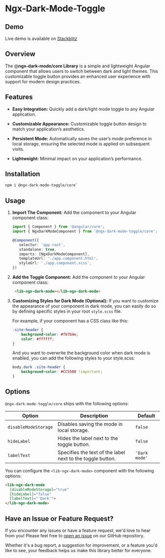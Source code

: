 # Ngx-Dark-Mode-Toggle

## Demo

Live demo is available on [Stackblitz](https://stackblitz.com/edit/ngx-dark-mode-toggle-demo?file=package.json)


## Overview

The @**ngx-dark-mode/core Library** is a simple and lightweight Angular component that allows users to switch between dark and light themes. This customizable toggle button provides an enhanced user experience with support for modern design practices.

## Features

- **Easy Integration:** Quickly add a dark/light mode toggle to any Angular application.

- **Customizable Appearance:** Customizable toggle button design to match your application’s aesthetics.

- **Persistent Mode:** Automatically saves the user’s mode preference in local storage, ensuring the selected mode is applied on subsequent visits.

- **Lightweight:** Minimal impact on your application’s performance.

## Installation

```bash
npm i @ngx-dark-mode-toggle/core`
```

## Usage
1. **Import The Component:**
Add the component to your Angular component class:

   ```typescript
   import { Component } from '@angular/core';
   import { NgxDarkModeComponent } from '@ngx-dark-mode-toggle/core';

   @Component({
      selector: 'app-root',
      standalone: true,
      imports: [NgxDarkModeComponent],
      templateUrl: './app.component.html',
      styleUrl: './app.component.scss',
   })
   ```

2. **Add the Toggle Component:**
Add the component to your Angular component class:

   ```html
    <lib-ngx-dark-mode></lib-ngx-dark-mode>
   ```

3. **Customizing Styles for Dark Mode (Optional):**
If you want to customize the appearance of your component in dark mode, you can easily do so by defining specific styles in your root `style.scss` file.

    For example, if your component has a CSS class like this:

    ```css
    .site-header {
        background-color: #f67b4e;
        color: #ffffff;
    }
    ```
    And you want to overwrite the background color when dark mode is enabled, you can add the following styles to your style.scss:
    ```css
    body.dark .site-header {
        background-color: #CC5500 !important;
    }
    ```

## Options

`@ngx-dark-mode-toggle/core` ships with the following options:

| Option              | Description                                                | Default          |
|---------------------|------------------------------------------------------------|------------------|
| `disableModeStorage`| Disables saving the mode in local storage.                 | `false`          |
| `hideLabel`         | Hides the label next to the toggle button.                 | `false`          |
| `labelText`         | Specifies the text of the label next to the toggle button. | `'Dark mode'`    |


You can configure the `<lib-ngx-dark-mode>` component with the following options:

```html
<lib-ngx-dark-mode
  [disableModeStorage]="true"
  [hideLabel]="false"
  [labelText]="'Dark'">
</lib-ngx-dark-mode>
```

## Have an Issue or Feature Request?

If you encounter any issues or have a feature request, we'd love to hear from you! Please feel free to [open an issue](https://github.com/AbduBehindTheCode/ngx-dark-mode/issues) on our GitHub repository.

Whether it's a bug report, a suggestion for improvement, or a feature you'd like to see, your feedback helps us make this library better for everyone.
